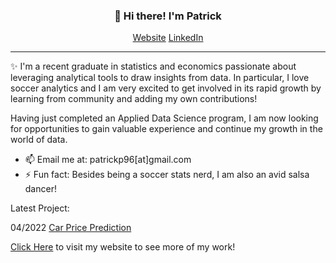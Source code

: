 
<h3 align="center">👋 Hi there! I'm Patrick</h3>
<p align="center">
  <a href="https://patrickp96.wordpress.com">Website</a>
  <a href="https://www.linkedin.com/in/patrick-parsa/">LinkedIn</a>
</p>

---
✨ I'm a recent graduate in statistics and economics passionate about leveraging analytical tools to draw insights from data. In particular, I love soccer analytics and I am very excited to
get involved in its rapid growth by learning from community and adding my own contributions! 

Having just completed an Applied Data Science program, I am now looking for opportunities 
to gain valuable experience and continue my growth in the world of data. 

- 📫 Email me at: patrickp96[at]gmail.com
- ⚡ Fun fact: Besides being a soccer stats nerd, I am also an avid salsa dancer! 

Latest Project: 

04/2022 [Car Price Prediction](https://github.com/PatrickParsa/used-car-project)

[Click Here](https://patrickp96.wordpress.com) to visit my website to see more of my work! 

<!---
PatrickParsa/PatrickParsa is a ✨ special ✨ repository because its `README.md` (this file) appears on your GitHub profile.
You can click the Preview link to take a look at your changes.
- 👋 Hi, I’m @PatrickParsa
- 👀 I’m interested in ...
- 🌱 I’m currently learning ...
- 💞️ I’m looking to collaborate on ...
- 📫 How to reach me ...

--->
